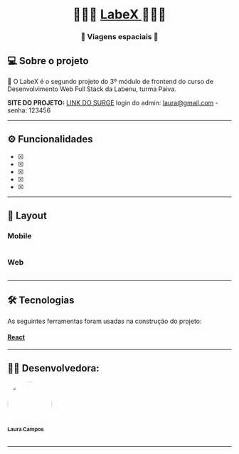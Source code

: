 <h1 align="center">
    🚀👩‍🚀 <a href="#" alt="site do projeto" target="_blank"> LabeX </a> 👩‍🚀🚀
</h1>

<h3 align="center">
    🚀 Viagens espaciais 🚀
</h3>

## 💻 Sobre o projeto

🚀 O LabeX é o segundo projeto do 3º módulo de frontend do curso de Desenvolvimento Web Full Stack da Labenu, turma Paiva.
<br>

<b>SITE DO PROJETO:</b> <a href="lauramatch.surge.sh">LINK DO SURGE</a>
login do admin: laura@gmail.com - senha: 123456

---

## ⚙️ Funcionalidades
- [X] 
- [X] 
- [X] 
- [X] 
- [X] 


---

## 🎨 Layout

### Mobile

<p align="center" style="display: flex; align-items: flex-start; justify-content: center;">
   
     
</p>

### Web

<p align="center" style="display: flex; align-items: flex-start; justify-content: center;">
 
 

 
</p>

---

## 🛠 Tecnologias

As seguintes ferramentas foram usadas na construção do projeto:

#### [React](https://reactjs.org/)


---

## 👩‍💻 Desenvolvedora:


<a href="https://github.com/lausmpc">
 <img style="border-radius: 50%;" src="https://avatars.githubusercontent.com/u/81258211?v=4" width="100px;" alt=""/>
 <br />
 <sub><b>Laura Campos</b></sub></a> <a href="https://github.com/lausmpc" title="github"></a>
 <br>
 <br>
 


---
